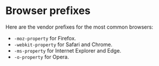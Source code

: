 

# Browser prefixes

Here are the vendor prefixes for the most common browsers:

-   `-moz-property` for Firefox.
-   `-webkit-property` for Safari and Chrome.
-   `-ms-property` for Internet Explorer and Edge.
-   `-o-property` for Opera.